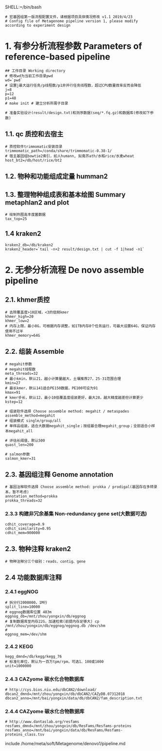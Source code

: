 SHELL:=/bin/bash

	# 宏基因组第一版流程配置文件，请根据项目具体情况修改 v1.1 2019/4/23
	# Config file of Metagenome pipeline version 1, please modify according to experiment design


# 1. 有参分析流程参数 Parameters of reference-based pipeline

	## 工作目录 Working directory
	# 修改wd为当前工作目录pwd
	wd=`pwd`
	# 设置j最大运行任务/p线程数/p1非并行任务线程数，超过CPU数量效率反而会降低
	j=8
	p=12
	p1=48
	# make init # 建立分析所需子目录
	
	# 准备实验设计(result/design.txt)和测序数据(seq/*.fq.gz)和数据库(修改如下参数)


## 1.1. qc 质控和去宿主
	
	# 质控软件trimmomatic安装目录
	trimmomatic_path=/conda/share/trimmomatic-0.38-1/
	# 宿主基因组bowtie2索引，如人humann, 拟南芥ath/水稻rice/水麦wheat
	host_bt2=/db/host/rice/bt2


## 1.2. 物种和功能组成定量 humman2


## 1.3. 整理物种组成表和基本绘图 Summary metaphlan2 and plot
	
	# 绘制热图高丰度菌数据
	tax_top=25

## 1.4 kraken2
	
	kraken2_db=/db/kraken2
	kraken2_header=`tail -n+2 result/design.txt | cut -f 1|head -n1`



# 2. 无参分析流程 De novo assemble pipeline

## 2.1. khmer质控

	# 去除覆盖度>10区域，<3的低频kmer
	khmer_high=20
	khmer_low=2
	# 内存上限，最小8G，可根据内存调整，如1TB内存8个任务运行，可最大设置64G，保证内存使用不过半
	khmer_memory=64G

## 2.2. 组装 Assemble

	# megahit参数
	# megahit线程数
	meta_threads=32
	# 最小kmin，默认21，越小计算量越大，土壤推荐27，25-31范围合理
	kmin=27
	# 最长kmer，默认141适合PE150数据，PE100可设为91
	kmax=91
	# kmer步长，默认12，最小10低覆盖度组装更好，最大28，越大精度越差但计算更少
	kstep=12

	# 组装软件选择 Choose assemble method: megahit / metaspades
	assemble_method=megahit
	# 组装模式 single/group/all
	# 单样品组装，适合大数据megahit_single；按组最合理megahit_group；全部适合小样本megahit_all
	
	# 评估长阈值，默认500
	quast_len=200

	# salmon参数
	salmon_kmer=31

## 2.3. 基因组注释 Genome annotation

	# 基因注释软件选择 Choose assemble method: prokka / prodigal(基因存在多转录本，暂不考虑)
	annotation_method=prokka
	prokka_threads=32

### 2.3.3 构建非冗余基集 Non-redundancy gene set(大数据可选)

	cdhit_coverage=0.9
	cdhit_similarity=0.95
	cdhit_mem=900000


## 2.3. 物种注释 kraken2
	
	# 物种注释分三个级别：reads、contig、gene


## 2.4 功能数据库注释

### 2.4.1 eggNOG
	
	# 拆分行2000000，1M行
	split_line=10000
	# eggnog数据库位置 483m
	eggnog_db=/mnt/zhou/yongxin/db/eggnog
	# 复制数据库至内存22G，加速检索(前提内存足够大) cp /mnt/zhou/yongxin/db/eggnog/eggnog.db /dev/shm
	# 
	eggnog_mem=/dev/shm

### 2.4.2 KEGG

	kegg_dmnd=/db/kegg/kegg_76
	# 标准化单位，默认为一百万tpm/rpm，可选1、100或1000
	unit=1000000

### 2.4.3 CAZyome 碳水化合物数据库

	# http://cys.bios.niu.edu/dbCAN2/download/
	dbcan2_dmnd=/mnt/zhou/yongxin/db/dbCAN2/CAZyDB.07312018
	dbcan2_anno=/mnt/bai/yongxin/data/db/dbCAN2/fam_description.txt

### 2.4.4 CAZyome 碳水化合物数据库

	# http://www.dantaslab.org/resfams
	resfams_dmnd=/mnt/zhou/yongxin/db/ResFams/Resfams-proteins
	resfams_anno=/mnt/bai/yongxin/data/db/ResFams/Resfams-proteins_class.tsv





include /home/meta/soft/Metagenome/denovo1/pipeline.md
